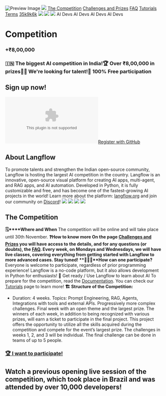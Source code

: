 ![Preview Image](https://framerusercontent.com/images/HBA5vNT8jvHlhjxkuAYiRS2WLWE.jpg)
[![](https://framerusercontent.com/images/aPtLvraX9agw6nlGOAOwxlRHtKI.svg)](https://www.langflow.org/<./old-home>)
[The Competition](https://www.langflow.org/<./aidevs-india>)
[Challenges and Prizes](https://www.langflow.org/<./aidevs-india/challenges>)
[FAQ](https://www.langflow.org/<./aidevs-india/faq>)
[Tutorials](https://www.langflow.org/<./aidevs-india/tutorials>)
[Terms](https://www.langflow.org/<./>)
[35k](https://www.langflow.org/<https:/bit.ly/langflow>)[9k](https://www.langflow.org/<https:/bit.ly/langflow-discord>)[6k](https://www.langflow.org/<https:/twitter.com/langflow_ai>)
[![](https://framerusercontent.com/images/aPtLvraX9agw6nlGOAOwxlRHtKI.svg)](https://www.langflow.org/<./old-home>)
[![](https://framerusercontent.com/images/aPtLvraX9agw6nlGOAOwxlRHtKI.svg)](https://www.langflow.org/<./old-home>)
![](https://framerusercontent.com/images/XsXHkHpEp361famMUwzS6j9QHo.png)
AI Devs 
AI Devs 
AI Devs 
AI Devs 
# Competition
### **+₹8,00,000**
### 🇮🇳 The biggest AI competition in India!🏆 Over ₹8,00,000 in prizes👨‍💻 We're looking for talent!💸 100% Free participation
## Sign up now!
[![Logo](https://logo.clearbit.com/GitHub.com?size=500)Register with GitHub](https://www.langflow.org/<https:/github.com/login/oauth/authorize?client_id=Ov23liUkrDo4QoHNgF6Y&scope=user:email&state=https://www.langflow.org/aidevs-india/step2>)
## About Langflow
To promote talents and strengthen the Indian open-source community, Langflow is hosting the largest AI competition in the country.
Langflow is an innovative, open-source visual platform for creating AI apps, multi-agent, and RAG apps, and AI automation. Developed in Python, it is fully customizable and free, and has become one of the fastest-growing AI projects in the world!
Learn more about the platform: [langflow.org](https://www.langflow.org/<http:/langflow.org/>) and join our community on [Discord](https://www.langflow.org/<https:/discord.gg/ZGrjF4v2N6>)!
![](https://framerusercontent.com/images/rP8cFrmc6wmM2qJd6xRuGqRy4JU.png?scale-down-to=1024)
![](https://framerusercontent.com/images/rP8cFrmc6wmM2qJd6xRuGqRy4JU.png?scale-down-to=1024)
![](https://framerusercontent.com/images/rP8cFrmc6wmM2qJd6xRuGqRy4JU.png?scale-down-to=1024)
![](https://framerusercontent.com/images/rP8cFrmc6wmM2qJd6xRuGqRy4JU.png?scale-down-to=1024)
## The Competition
**🗓️****Where and When**
The competition will be online and will take place until 30th November.
**❓****How to know more**
On the page [Challenges and Prizes](https://www.langflow.org/<./>) you will have access to the details, and for any questions (or doubts), the [FAQ](https://www.langflow.org/<./>). Every week, on Mondays and Wednesdays, we will have live classes, covering everything from getting started with Langflow to more advanced cases. Stay tuned!
**🦸🏼‍♂️****How can one participate?**
Everyone is welcome to participate, regardless of prior programming experience! Langflow is a no-code platform, but it also allows development in Python for enthusiasts!
**🧠** Get ready / Use Langflow to learn about AI
To prepare for the competition, read the [Documentation](https://www.langflow.org/<https:/docs.langflow.org/>). You can check our [Tutorials](https://www.langflow.org/<./>) page to learn more!
**🏗️ Structure of the Competition:**
  * Duration: 4 weeks.
Topics: Prompt Engineering, RAG, Agents, Integrations with tools and external APIs.
Progressively more complex challenges.
Final week with an open theme and the largest prize.
The winners of each week, in addition to being recognized with various prizes, will earn a ticket to participate in the final project. This project offers the opportunity to utilize all the skills acquired during the competition and compete for the event’s largest prize.
The challenges in weeks 1, 2, and 3 will be individual. The final challenge can be done in teams of up to 5 people.


### [🏆 I want to participate!](https://www.langflow.org/<./aidevs-india>)
## Watch a previous opening live session of the competition, which took place in Brazil and was attended by over 10,000 developers!
